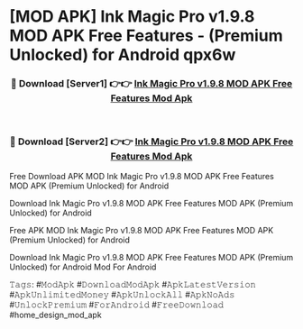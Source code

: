# [MOD APK] Ink Magic Pro v1.9.8 MOD APK Free Features - (Premium Unlocked) for Android qpx6w



<div align="center">
<h3>🔴 Download [Server1] 👉👉 <a href="https://momento.my/?title=Ink_Magic_Pro_v1.9.8_MOD_APK_Free_Features">Ink Magic Pro v1.9.8 MOD APK Free Features Mod Apk</a></h3><br>

<h3>🔴 Download [Server2] 👉👉 <a href="https://momento.my/?title=Ink_Magic_Pro_v1.9.8_MOD_APK_Free_Features">Ink Magic Pro v1.9.8 MOD APK Free Features Mod Apk</a></h3>
</div>



Free Download APK MOD Ink Magic Pro v1.9.8 MOD APK Free Features MOD APK (Premium Unlocked) for Android

Download Ink Magic Pro v1.9.8 MOD APK Free Features MOD APK (Premium Unlocked) for Android

Free APK MOD Ink Magic Pro v1.9.8 MOD APK Free Features MOD APK (Premium Unlocked) for Android

Download Ink Magic Pro v1.9.8 MOD APK Free Features MOD APK (Premium Unlocked) for Android Mod For Android

𝚃𝚊𝚐𝚜: #𝙼𝚘𝚍𝙰𝚙𝚔 #𝙳𝚘𝚠𝚗𝚕𝚘𝚊𝚍𝙼𝚘𝚍𝙰𝚙𝚔 #𝙰𝚙𝚔𝙻𝚊𝚝𝚎𝚜𝚝𝚅𝚎𝚛𝚜𝚒𝚘𝚗 #𝙰𝚙𝚔𝚄𝚗𝚕𝚒𝚖𝚒𝚝𝚎𝚍𝙼𝚘𝚗𝚎𝚢 #𝙰𝚙𝚔𝚄𝚗𝚕𝚘𝚌𝚔𝙰𝚕𝚕 #𝙰𝚙𝚔𝙽𝚘𝙰𝚍𝚜 #𝚄𝚗𝚕𝚘𝚌𝚔𝙿𝚛𝚎𝚖𝚒𝚞𝚖 #𝙵𝚘𝚛𝙰𝚗𝚍𝚛𝚘𝚒𝚍 #𝙵𝚛𝚎𝚎𝙳𝚘𝚠𝚗𝚕𝚘𝚊𝚍 #home_design_mod_apk
